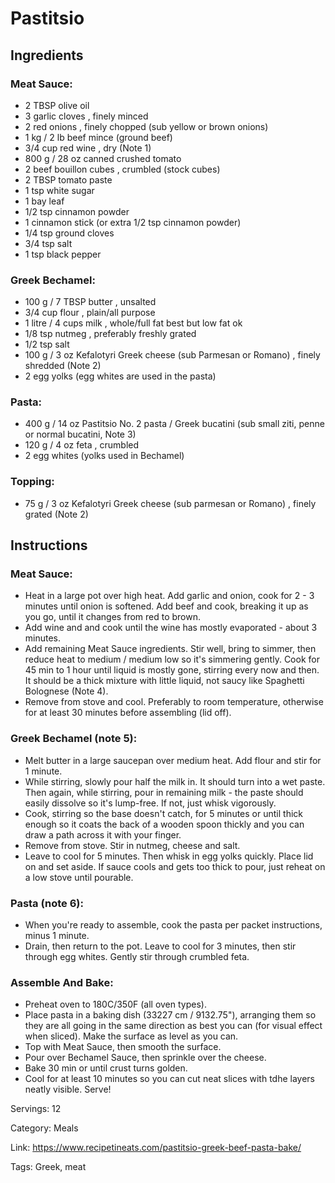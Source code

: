 # Pastitsio

## Ingredients

### Meat Sauce:
- 2 TBSP olive oil
- 3 garlic cloves , finely minced
- 2 red onions , finely chopped (sub yellow or brown onions)
- 1 kg / 2 lb beef mince (ground beef)
- 3/4 cup red wine , dry (Note 1)
- 800 g / 28 oz canned crushed tomato
- 2 beef bouillon cubes , crumbled (stock cubes)
- 2 TBSP tomato paste
- 1 tsp white sugar
- 1 bay leaf
- 1/2 tsp cinnamon powder
- 1 cinnamon stick (or extra 1/2 tsp cinnamon powder)
- 1/4 tsp ground cloves
- 3/4 tsp salt
- 1 tsp black pepper

### Greek Bechamel:
- 100 g / 7 TBSP butter , unsalted
- 3/4 cup flour , plain/all purpose
- 1 litre / 4 cups milk , whole/full fat best but low fat ok
- 1/8 tsp nutmeg , preferably freshly grated
- 1/2 tsp salt
- 100 g / 3 oz Kefalotyri Greek cheese (sub Parmesan or Romano) , finely shredded (Note 2)
- 2 egg yolks (egg whites are used in the pasta)

### Pasta:
- 400 g / 14 oz Pastitsio No. 2 pasta / Greek bucatini (sub small ziti, penne or normal bucatini, Note 3)
- 120 g / 4 oz feta , crumbled
- 2 egg whites (yolks used in Bechamel)

### Topping:
- 75 g / 3 oz Kefalotyri Greek cheese (sub parmesan or Romano) , finely grated (Note 2)

## Instructions

### Meat Sauce:
- Heat in a large pot over high heat. Add garlic and onion, cook for 2 - 3 minutes until onion is softened. Add beef and cook, breaking it up as you go, until it changes from red to brown.
- Add wine and and cook until the wine has mostly evaporated - about 3 minutes.
- Add remaining Meat Sauce ingredients. Stir well, bring to simmer, then reduce heat to medium / medium low so it's simmering gently. Cook for 45 min to 1 hour until liquid is mostly gone, stirring every now and then. It should be a thick mixture with little liquid, not saucy like Spaghetti Bolognese (Note 4).
- Remove from stove and cool. Preferably to room temperature, otherwise for at least 30 minutes before assembling (lid off).

### Greek Bechamel (note 5):
- Melt butter in a large saucepan over medium heat. Add flour and stir for 1 minute.
- While stirring, slowly pour half the milk in. It should turn into a wet paste. Then again, while stirring, pour in remaining milk - the paste should easily dissolve so it's lump-free. If not, just whisk vigorously.
- Cook, stirring so the base doesn't catch, for 5 minutes or until thick enough so it coats the back of a wooden spoon thickly and you can draw a path across it with your finger.
- Remove from stove. Stir in nutmeg, cheese and salt.
- Leave to cool for 5 minutes. Then whisk in egg yolks quickly. Place lid on and set aside. If sauce cools and gets too thick to pour, just reheat on a low stove until pourable.

### Pasta (note 6):
- When you're ready to assemble, cook the pasta per packet instructions, minus 1 minute.
- Drain, then return to the pot. Leave to cool for 3 minutes, then stir through egg whites. Gently stir through crumbled feta.

### Assemble And Bake:
- Preheat oven to 180C/350F (all oven types).
- Place pasta in a baking dish (33227 cm / 9132.75"), arranging them so they are all going in the same direction as best you can (for visual effect when sliced). Make the surface as level as you can.
- Top with Meat Sauce, then smooth the surface.
- Pour over Bechamel Sauce, then sprinkle over the cheese.
- Bake 30 min or until crust turns golden.
- Cool for at least 10 minutes so you can cut neat slices with tdhe layers neatly visible. Serve!

Servings: 12

Category: Meals

Link: https://www.recipetineats.com/pastitsio-greek-beef-pasta-bake/

Tags: Greek, meat
